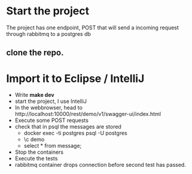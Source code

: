 # Start the project

The project has one endpoint, POST that will send a incoming request through rabbitmq to a postgres db

## clone the repo.
# Import it to Eclipse / IntelliJ
* Write __make dev__
* start the project, I use IntelliJ
* In the webbrowser, head to http://localhost:10000/rest/demo/v1/swagger-ui/index.html
* Execute some POST requests
* check that in psql the messages are stored
  * docker exec -ti postgres psql -U postgres
  * \c demo
  * select * from message;
* Stop the containers
* Execute the tests
* rabbitmq container drops connection before second test has passed.